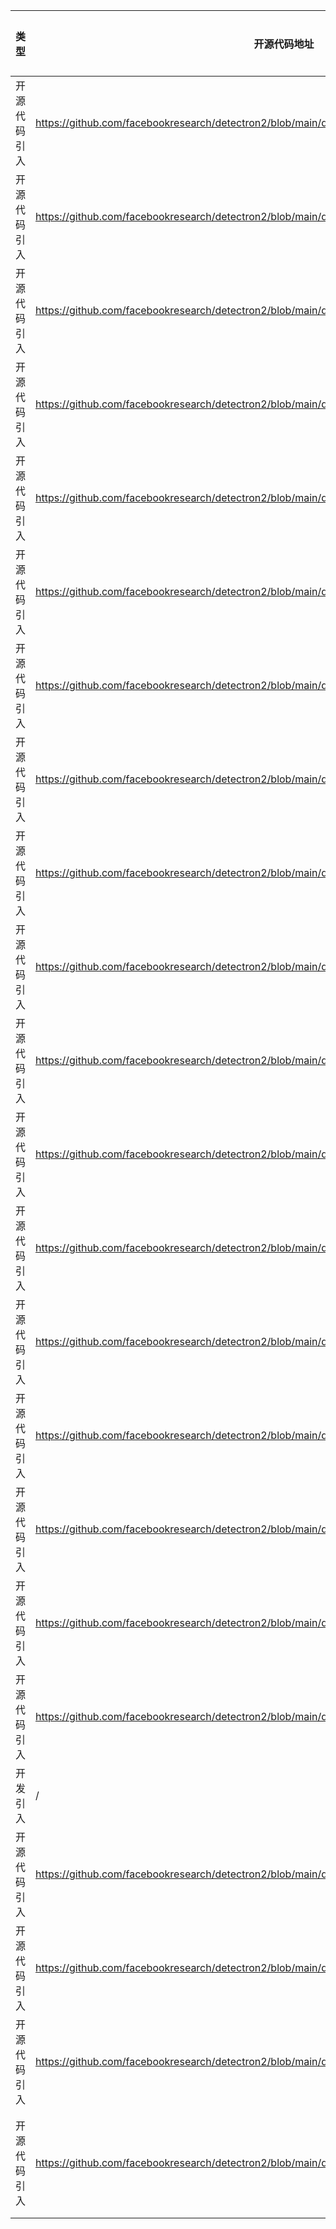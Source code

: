 | 类型     | 开源代码地址                                     | 文件名                    | 公网IP地址/公网URL地址/域名/邮箱地址 | 用途说明    |
|--------|--------------------------------------------|------------------------| ------------------------------------ |---------|
| 开源代码引入 | https://github.com/facebookresearch/detectron2/blob/main/detectron2/modeling/meta_arch/retinanet.py   | RetinaNet/datasets/prepare_for_tests.sh | https://dl.fbaipublicfiles.com/detectron2 | 下载依赖    |
| 开源代码引入 | https://github.com/facebookresearch/detectron2/blob/main/detectron2/modeling/meta_arch/retinanet.py   | RetinaNet/datasets/prepare_panoptic_fpn.py | https://dl.fbaipublicfiles.com/detectron2/ | 下载依赖    |
| 开源代码引入 | https://github.com/facebookresearch/detectron2/blob/main/detectron2/modeling/meta_arch/retinanet.py   | RetinaNet/detectron2/checkpoint/catalog.py | https://dl.fbaipublicfiles.com/detectron | 下载依赖    |
| 开源代码引入 | https://github.com/facebookresearch/detectron2/blob/main/detectron2/modeling/meta_arch/retinanet.py   | RetinaNet/detectron2/checkpoint/catalog.py | https://dl.fbaipublicfiles.com/detectron2/ | 下载依赖    |
| 开源代码引入 | https://github.com/facebookresearch/detectron2/blob/main/detectron2/modeling/meta_arch/retinanet.py   | RetinaNet/detectron2/model_zoo/model_zoo.py | https://dl.fbaipublicfiles.com/detectron2/ | 下载依赖    |
| 开源代码引入 | https://github.com/facebookresearch/detectron2/blob/main/detectron2/modeling/meta_arch/retinanet.py   | RetinaNet/dev/packaging/build_wheel.sh | https://download.pytorch.org/whl/ | 下载依赖    |
| 开源代码引入 | https://github.com/facebookresearch/detectron2/blob/main/detectron2/modeling/meta_arch/retinanet.py   | RetinaNet/dev/packaging/gen_install_table.py | https://dl.fbaipublicfiles.com/detectron2/wheels/ | 下载依赖    |
| 开源代码引入 | https://github.com/facebookresearch/detectron2/blob/main/detectron2/modeling/meta_arch/retinanet.py   | RetinaNet/docker/Dockerfile | https://bootstrap.pypa.io/get-pip.py | 下载依赖    |
| 开源代码引入 | https://github.com/facebookresearch/detectron2/blob/main/detectron2/modeling/meta_arch/retinanet.py   | RetinaNet/docker/Dockerfile | https://download.pytorch.org/whl/cu101/torch_stable.html | 下载依赖    |
| 开源代码引入 | https://github.com/facebookresearch/detectron2/blob/main/detectron2/modeling/meta_arch/retinanet.py   | RetinaNet/docker/Dockerfile | https://github.com/facebookresearch/fvcore | 下载依赖    |
| 开源代码引入 | https://github.com/facebookresearch/detectron2/blob/main/detectron2/modeling/meta_arch/retinanet.py   | RetinaNet/docker/Dockerfile | https://github.com/facebookresearch/detectron2 | 下载依赖    |
| 开源代码引入 | https://github.com/facebookresearch/detectron2/blob/main/detectron2/modeling/meta_arch/retinanet.py   | RetinaNet/docker/Dockerfile-circleci | https://bootstrap.pypa.io/get-pip.py | 下载依赖    |
| 开源代码引入 | https://github.com/facebookresearch/detectron2/blob/main/detectron2/modeling/meta_arch/retinanet.py   | RetinaNet/docker/Dockerfile-circleci | https://download.pytorch.org/whl/cu101/torch_stable.html | 下载依赖    |
| 开源代码引入 | https://github.com/facebookresearch/detectron2/blob/main/detectron2/modeling/meta_arch/retinanet.py   | RetinaNet/docs/conf.py | https://github.com/facebookresearch/detectron2/blob/master/ | 下载依赖    |
| 开源代码引入 | https://github.com/facebookresearch/detectron2/blob/main/detectron2/modeling/meta_arch/retinanet.py   | RetinaNet/docs/conf.py | https://docs.python.org/3.6 | 下载依赖    |
| 开源代码引入 | https://github.com/facebookresearch/detectron2/blob/main/detectron2/modeling/meta_arch/retinanet.py   | RetinaNet/docs/conf.py | https://docs.scipy.org/doc/numpy/ | 下载依赖    |
| 开源代码引入 | https://github.com/facebookresearch/detectron2/blob/main/detectron2/modeling/meta_arch/retinanet.py   | RetinaNet/docs/conf.py | https://pytorch.org/docs/master/ | 下载依赖    |
| 开源代码引入 | https://github.com/facebookresearch/detectron2/blob/main/detectron2/modeling/meta_arch/retinanet.py   | RetinaNet/docs/conf.py | https://arxiv.org/abs/ | 下载依赖    |
| 开发引入 | /   | RefineDet/url.ini | https://bbs-img.huaweicloud.com/blogs/img/thumb/1591951315139_8989_1363.png | 下载图片    |
| 开源代码引入 | https://github.com/facebookresearch/detectron2/blob/main/detectron2/modeling/meta_arch/retinanet.py   | RetinaNet/setup.py | https://github.com/facebookresearch/detectron2 | 下载依赖    |
| 开源代码引入 | https://github.com/facebookresearch/detectron2/blob/main/detectron2/modeling/meta_arch/retinanet.py   | RetinaNet/setup.py | https://github.com/psf/black@673327449f86fce558adde153bb6cbe54bfebad2 | 下载依赖    |
| 开源代码引入 | https://github.com/facebookresearch/detectron2/blob/main/detectron2/modeling/meta_arch/retinanet.py   | RetinaNet/tests/data/test_coco_evaluation.py | http://images.cocodataset.org/val2017/000000000285.jpg| 下载图片    |
| 开源代码引入 | https://github.com/facebookresearch/detectron2/blob/main/detectron2/modeling/meta_arch/retinanet.py   | RetinaNet/tests/test_model_zoo.py |https://dl.fbaipublicfiles.com/detectron2/Misc/scratch_mask_rcnn_R_50_FPN_3x_gn/138602908/model_final_01ca85.pkl | 下载预训练权重 |